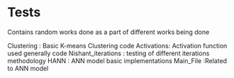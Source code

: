 # Tests 

Contains random works done as a part of different works being done

Clustering : Basic K-means Clustering code 
Activations: Activation function used generally code 
Nishant_iterations : testing of different iterations methodology 
HANN : ANN model basic implementations
Main_File :Related to ANN model


